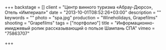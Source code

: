 +++
backstage = []
client = "Центр винного туризма «Абрау-Дюрсо», Отель «Империал»"
date = "2013-10-01T08:52:26+03:00"
description = ""
keywords = ""
photo = "spa.jpg"
production = "Wineholidays, Grapefilms"
shooting = "Grapefilms"
tags = ["портфолио"]
title = "Информационно-имиджевый ролик рассказывающий о пользе Шампань СПА"
vimeo = "75863707"

+++
